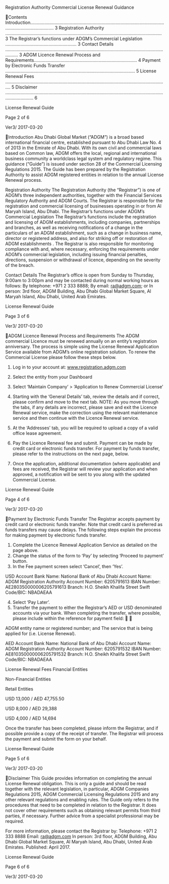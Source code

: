 Registration Authority
Commercial License Renewal Guidance

Contents
Introduction............................................................................................................................................... 3
Registration Authority ........................................................................................................................... 3
The Registrar’s functions under ADGM’s Commercial Legislation ........................................................ 3
Contact Details ...................................................................................................................................... 3
ADGM Licence Renewal Process and Requirements................................................................................. 4
Payment by Electronic Funds Transfer ...................................................................................................... 5
License Renewal Fees ................................................................................................................................ 5
Disclaimer .................................................................................................................................................. 6

License Renewal Guide

Page 2 of 6

Ver3/ 2017-03-20

Introduction
Abu Dhabi Global Market (“ADGM”) is a broad based international financial centre, established pursuant
to Abu Dhabi Law No. 4 of 2013 in the Emirate of Abu Dhabi. With its own civil and commercial laws
based on Common law, ADGM offers the local, regional and international business community a worldclass legal system and regulatory regime.
This guidance (“Guide”) is issued under section 28 of the Commercial Licensing Regulations 2015. The
Guide has been prepared by the Registration Authority to assist ADGM registered entities in relation to
the annual License Renewal process.

Registration Authority
The Registration Authority (the “Registrar”) is one of ADGM’s three independent authorities, together
with the Financial Services Regulatory Authority and ADGM Courts. The Registrar is responsible for the
registration and commercial licensing of businesses operating in or from Al Maryah Island, Abu Dhabi.
The Registrar’s functions under ADGM’s Commercial Legislation
The Registrar’s functions include the registration and licensing of ADGM establishments, including
companies, partnerships and branches, as well as receiving notifications of a change in the particulars
of an ADGM establishment, such as a change in business name, director or registered address, and also
for striking off or restoration of ADGM establishments .
The Registrar is also responsible for monitoring compliance with and, where necessary, enforcing the
requirements under ADGM’s commercial legislation, including issuing financial penalties, directions,
suspension or withdrawal of licence, depending on the severity of the breach.

Contact Details
The Registrar’s office is open from Sunday to Thursday, 9:00am to 3:00pm and may be contacted during
normal working hours as follows:
By telephone: +971 2 333 8888;
By email: ra@adgm.com; or
In person: 3rd floor, ADGM Building, Abu Dhabi Global Market Square, Al Maryah Island, Abu Dhabi,
United Arab Emirates.

License Renewal Guide

Page 3 of 6

Ver3/ 2017-03-20

ADGM Licence Renewal Process and Requirements
The ADGM commercial Licence must be renewed annually on an entity’s registration anniversary. The
process is simple using the License Renewal Application Service available from ADGM’s online
registration solution. To renew the Commercial License please follow these steps below.
1. Log in to your account at: www.registration.adgm.com
2. Select the entity from your Dashboard
3. Select ‘Maintain Company’ > ‘Application to Renew Commercial License’

4. Starting with the ‘General Details’ tab, review the details and if correct, please confirm and move
to the next tab.
NOTE: As you move through the tabs, if any details are incorrect, please save and exit the
Licence Renewal service, make the correction using the relevant maintenance service and then
continue with the Licence Renewal service.
5. At the ‘Addresses’ tab, you will be required to upload a copy of a valid office lease agreement.
6. Pay the Licence Renewal fee and submit. Payment can be made by credit card or electronic funds
transfer. For payment by funds transfer, please refer to the instructions on the next page, below.
7. Once the application, additional documentation (where applicable) and fees are received, the
Registrar will review your application and when approved, a notification will be sent to you along
with the updated Commercial License.

License Renewal Guide

Page 4 of 6

Ver3/ 2017-03-20

Payment by Electronic Funds Transfer
The Registrar accepts payment by credit card or electronic funds transfer. Note that credit card is
preferred as funds transfers may cause delays. The following steps explain the process for making
payment by electronic funds transfer.
1. Complete the Licence Renewal Application
Service as detailed on the page above.
2. Change the status of the form to ‘Pay’ by
selecting ‘Proceed to payment’ button.
3. In the Fee payment screen select ‘Cancel’,
then ‘Yes’.

USD Account
Bank Name: National Bank of Abu Dhabi
Account Name: ADGM Registration Authority
Account Number: 6205791613
IBAN Number: AE280350000006205791613
Branch: H.O. Sheikh Khalifa Street
Swift Code/BIC: NBADAEAA

4. Select ‘Pay Later’.
5. Transfer the payment to either the
Registrar’s AED or USD denominated
accounts via your bank. When completing
the transfer, where possible, please include
within the reference for payment field:



ADGM entity name or registered
number; and
The service that is being applied for
(i.e. License Renewal).

AED Account
Bank Name: National Bank of Abu Dhabi
Account Name: ADGM Registration Authority
Account Number: 6205791532
IBAN Number: AE810350000006205791532
Branch: H.O. Sheikh Khalifa Street
Swift Code/BIC: NBADAEAA

License Renewal Fees
Financial Entities

Non-Financial Entities

Retail Entities

USD 13,000 / AED 47,755.50

USD 8,000 / AED 29,388

USD 4,000 / AED 14,694

Once the transfer has been completed, please inform the Registrar, and if possible provide a copy of the
receipt of transfer. The Registrar will process the payment and submit the form on your behalf.

License Renewal Guide

Page 5 of 6

Ver3/ 2017-03-20

Disclaimer
This Guide provides information on completing the annual License Renewal obligation. This is only a
guide and should be read together with the relevant legislation, in particular, ADGM Companies
Regulations 2015, ADGM Commercial Licensing Regulations 2015 and any other relevant regulations
and enabling rules. The Guide only refers to the procedures that need to be completed in relation to
the Registrar. It does not cover other requirements such as obtaining relevant permits from third
parties, if necessary. Further advice from a specialist professional may be required.

For more information, please contact the Registrar by:
Telephone: +971 2 333 8888
Email: ra@adgm.com
In person: 3rd floor, ADGM Building, Abu Dhabi Global Market Square, Al Maryah Island, Abu Dhabi,
United Arab Emirates.
Published: April 2017.

License Renewal Guide

Page 6 of 6

Ver3/ 2017-03-20

